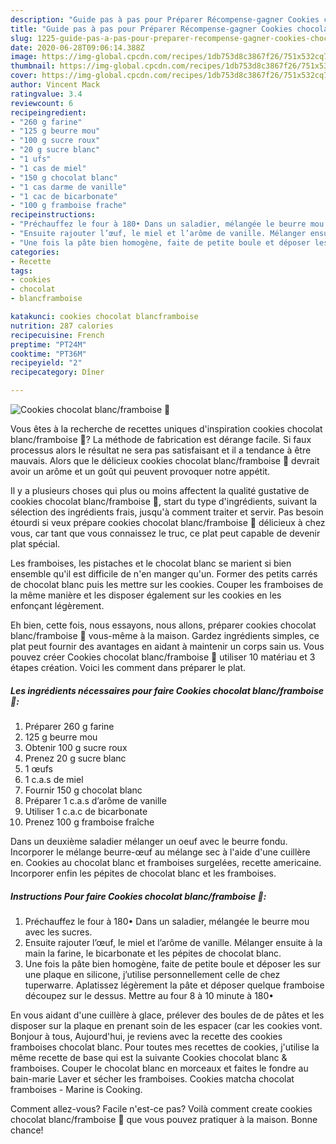```yaml
---
description: "Guide pas à pas pour Préparer Récompense-gagner Cookies chocolat blanc/framboise 🍪"
title: "Guide pas à pas pour Préparer Récompense-gagner Cookies chocolat blanc/framboise 🍪"
slug: 1225-guide-pas-a-pas-pour-preparer-recompense-gagner-cookies-chocolat-blanc-framboise
date: 2020-06-28T09:06:14.388Z
image: https://img-global.cpcdn.com/recipes/1db753d8c3867f26/751x532cq70/cookies-chocolat-blancframboise-🍪-photo-principale-de-la-recette.jpg
thumbnail: https://img-global.cpcdn.com/recipes/1db753d8c3867f26/751x532cq70/cookies-chocolat-blancframboise-🍪-photo-principale-de-la-recette.jpg
cover: https://img-global.cpcdn.com/recipes/1db753d8c3867f26/751x532cq70/cookies-chocolat-blancframboise-🍪-photo-principale-de-la-recette.jpg
author: Vincent Mack
ratingvalue: 3.4
reviewcount: 6
recipeingredient:
- "260 g farine"
- "125 g beurre mou"
- "100 g sucre roux"
- "20 g sucre blanc"
- "1 ufs"
- "1 cas de miel"
- "150 g chocolat blanc"
- "1 cas darme de vanille"
- "1 cac de bicarbonate"
- "100 g framboise frache"
recipeinstructions:
- "Préchauffez le four à 180• Dans un saladier, mélangée le beurre mou avec les sucres."
- "Ensuite rajouter l’œuf, le miel et l’arôme de vanille. Mélanger ensuite à la main la farine, le bicarbonate et les pépites de chocolat blanc."
- "Une fois la pâte bien homogène, faite de petite boule et déposer les sur une plaque en silicone, j’utilise personnellement celle de chez tuperwarre. Aplatissez légèrement la pâte et déposer quelque framboise découpez sur le dessus. Mettre au four 8 à 10 minute à 180•"
categories:
- Recette
tags:
- cookies
- chocolat
- blancframboise

katakunci: cookies chocolat blancframboise 
nutrition: 287 calories
recipecuisine: French
preptime: "PT24M"
cooktime: "PT36M"
recipeyield: "2"
recipecategory: Dîner

---
```



![Cookies chocolat blanc/framboise 🍪](https://img-global.cpcdn.com/recipes/1db753d8c3867f26/751x532cq70/cookies-chocolat-blancframboise-🍪-photo-principale-de-la-recette.jpg)

Vous êtes à la recherche de recettes uniques d'inspiration cookies chocolat blanc/framboise 🍪? La méthode de fabrication est dérange facile. Si faux processus alors le résultat ne sera pas satisfaisant et il a tendance à être mauvais. Alors que le délicieux cookies chocolat blanc/framboise 🍪 devrait avoir un arôme et un goût qui peuvent provoquer notre appétit.

Il y a plusieurs choses qui plus ou moins affectent la qualité gustative de cookies chocolat blanc/framboise 🍪, start du type d'ingrédients, suivant la sélection des ingrédients frais, jusqu'à comment traiter et servir. Pas besoin étourdi si veux prépare cookies chocolat blanc/framboise 🍪 délicieux à chez vous, car tant que vous connaissez le truc, ce plat peut capable de devenir plat spécial.

Les framboises, les pistaches et le chocolat blanc se marient si bien ensemble qu&#39;il est difficile de n&#39;en manger qu&#39;un. Former des petits carrés de chocolat blanc puis les mettre sur les cookies. Couper les framboises de la même manière et les disposer également sur les cookies en les enfonçant légèrement.


Eh bien, cette fois, nous essayons, nous allons, préparer cookies chocolat blanc/framboise 🍪 vous-même à la maison. Gardez ingrédients simples, ce plat peut fournir des avantages en aidant à maintenir un corps sain us. Vous pouvez créer Cookies chocolat blanc/framboise 🍪 utiliser 10 matériau et 3 étapes création. Voici les comment dans préparer le plat.

<!--inarticleads1-->

##### Les ingrédients nécessaires pour faire Cookies chocolat blanc/framboise 🍪:

1. Préparer 260 g farine
1.  125 g beurre mou
1. Obtenir 100 g sucre roux
1. Prenez 20 g sucre blanc
1.  1 œufs
1.  1 c.a.s de miel
1. Fournir 150 g chocolat blanc
1. Préparer 1 c.a.s d’arôme de vanille
1. Utiliser 1 c.a.c de bicarbonate
1. Prenez 100 g framboise fraîche


Dans un deuxième saladier mélanger un oeuf avec le beurre fondu. Incorporer le mélange beurre-œuf au mélange sec à l&#39;aide d&#39;une cuillère en. Cookies au chocolat blanc et framboises surgelées, recette americaine. Incorporer enfin les pépites de chocolat blanc et les framboises. 

<!--inarticleads2-->

##### Instructions Pour faire Cookies chocolat blanc/framboise 🍪:

1. Préchauffez le four à 180• Dans un saladier, mélangée le beurre mou avec les sucres.
1. Ensuite rajouter l’œuf, le miel et l’arôme de vanille. Mélanger ensuite à la main la farine, le bicarbonate et les pépites de chocolat blanc.
1. Une fois la pâte bien homogène, faite de petite boule et déposer les sur une plaque en silicone, j’utilise personnellement celle de chez tuperwarre. Aplatissez légèrement la pâte et déposer quelque framboise découpez sur le dessus. Mettre au four 8 à 10 minute à 180•


En vous aidant d&#39;une cuillère à glace, prélever des boules de de pâtes et les disposer sur la plaque en prenant soin de les espacer (car les cookies vont. Bonjour à tous, Aujourd&#39;hui, je reviens avec la recette des cookies framboises chocolat blanc. Pour toutes mes recettes de cookies, j&#39;utilise la même recette de base qui est la suivante  Cookies chocolat blanc &amp; framboises. Couper le chocolat blanc en morceaux et faites le fondre au bain-marie Laver et sécher les framboises. Cookies matcha chocolat framboises - Marine is Cooking. 


Comment allez-vous? Facile n'est-ce pas? Voilà comment create cookies chocolat blanc/framboise 🍪 que vous pouvez pratiquer à la maison. Bonne chance!
